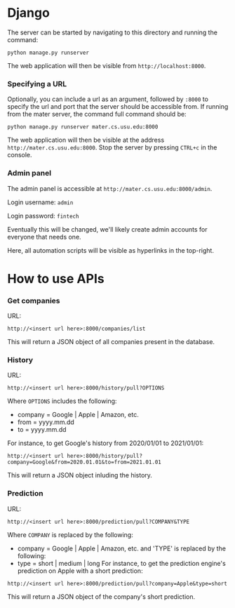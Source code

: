 # Django
The server can be started by navigating to this directory and running the command:
```
python manage.py runserver
```
The web application will then be visible from `http://localhost:8000`.

### Specifying a URL

Optionally, you can include a url as an argument, followed by `:8000` to specify the url and port that the server 
should be accessible from. If running from the mater server, the command full command should be:
```
python manage.py runserver mater.cs.usu.edu:8000
```

The web application will then be visible at the address `http://mater.cs.usu.edu:8000`. Stop the server by pressing `CTRL+c` in the console.

### Admin panel

The admin panel is accessible at `http://mater.cs.usu.edu:8000/admin`. 

Login username: `admin`

Login password: `fintech`

Eventually this will be changed, we'll likely create admin accounts for everyone that needs one.

Here, all automation scripts will be visible as hyperlinks in the top-right.

# How to use APIs

### Get companies
URL:
```
http://<insert url here>:8000/companies/list
```
This will return a JSON object of all companies present in the database.

### History
URL:
```
http://<insert url here>:8000/history/pull?OPTIONS
```
Where `OPTIONS` includes the following:
* company = Google | Apple | Amazon, etc.
* from = yyyy.mm.dd
* to = yyyy.mm.dd

For instance, to get Google's history from 2020/01/01 to 2021/01/01:
````
http://<insert url here>:8000/history/pull?company=Google&from=2020.01.01&to=from=2021.01.01
````
This will return a JSON object inluding the history.

### Prediction
URL:
```
http://<insert url here>:8000/prediction/pull?COMPANY&TYPE
```
Where `COMPANY` is replaced by the following:
* company = Google | Apple | Amazon, etc.
and 'TYPE' is replaced by the following:
* type = short | medium | long
For instance, to get the prediction engine's prediction on Apple with a short prediction:
```
http://<insert url here>:8000/prediction/pull?company=Apple&type=short
```
This will return a JSON object of the company's short prediction.
